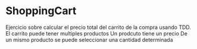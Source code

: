 # ShoppingCart
Ejercicio sobre calcular el precio total del carrito de la compra usando TDD.
El carrito puede tener multiples productos
Un prodcuto tiene un precio
De un mismo producto se puede seleccionar una cantidad determinada
